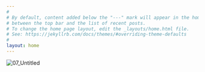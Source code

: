 ```yaml
---
#
# By default, content added below the "---" mark will appear in the home page
# between the top bar and the list of recent posts.
# To change the home page layout, edit the _layouts/home.html file.
# See: https://jekyllrb.com/docs/themes/#overriding-theme-defaults
#
layout: home
---
```

![07_Untitled](https://user-images.githubusercontent.com/83798945/117521096-f0c0c180-af79-11eb-9968-1c5c91684e04.jpg)
##### 
###### 
